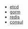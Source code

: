 - [etcd](stores-etcd.md)
- [gorm](stores-gorm.md)
- [redis](stores-redis.md)
- [consul](stores-consul.md)
